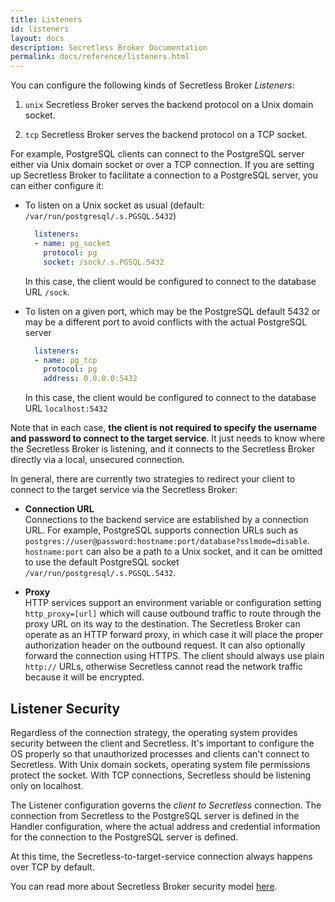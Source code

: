 ```yaml
---
title: Listeners
id: listeners
layout: docs
description: Secretless Broker Documentation
permalink: docs/reference/listeners.html
---
```


You can configure the following kinds of Secretless Broker *Listeners*:

1) `unix` Secretless Broker serves the backend protocol on a Unix domain socket.

2) `tcp` Secretless Broker serves the backend protocol on a TCP socket.

For example, PostgreSQL clients can connect to the PostgreSQL server either via Unix domain socket or over a TCP connection. If you are setting up Secretless Broker to facilitate a connection to a PostgreSQL server, you can either configure it:

- To listen on a Unix socket as usual (default: `/var/run/postgresql/.s.PGSQL.5432`)

  ```yml
    listeners:
    - name: pg_socket
      protocol: pg
      socket: /sock/.s.PGSQL.5432
  ```
  In this case, the client would be configured to connect to the database URL `/sock`.

- To listen on a given port, which may be the PostgreSQL default 5432 or may be a different port to avoid conflicts with the actual PostgreSQL server

  ```yml
    listeners:
    - name: pg_tcp
      protocol: pg
      address: 0.0.0.0:5432
  ```
  In this case, the client would be configured to connect to the database URL `localhost:5432`


Note that in each case, **the client is not required to specify the username and password to connect to the target service**. It just needs to know where the Secretless Broker is listening, and it connects to the Secretless Broker directly via a local, unsecured connection.

In general, there are currently two strategies to redirect your client to connect to the target service via the Secretless Broker:

- **Connection URL**
    <br/>
    Connections to the backend service are established by a connection URL. For example, PostgreSQL supports connection URLs such as `postgres://user@password:hostname:port/database?sslmode=disable`. `hostname:port` can also be a path to a Unix socket, and it can be omitted to use the default PostgreSQL socket `/var/run/postgresql/.s.PGSQL.5432`.

- **Proxy**
    <br/>
    HTTP services support an environment variable or configuration setting `http_proxy=[url]` which will cause outbound traffic to route through the proxy URL on its way to the destination. The Secretless Broker can operate as an HTTP forward proxy, in which case it will place the proper authorization header on the outbound request. It can also optionally forward the connection using HTTPS. The client should always use plain `http://` URLs, otherwise Secretless cannot read the network traffic because it will be encrypted.

## Listener Security

Regardless of the connection strategy, the operating system provides security between the client and Secretless. It's important to configure the OS properly so that unauthorized processes and clients can't connect to Secretless. With Unix domain sockets, operating system file permissions protect the socket. With TCP connections, Secretless should be listening only on localhost.

The Listener configuration governs the _client to Secretless_ connection. The connection from Secretless to the PostgreSQL server is defined in the Handler configuration, where the actual address and credential information for the connection to the PostgreSQL server is defined.

At this time, the Secretless-to-target-service connection always happens over TCP by default.

You can read more about Secretless Broker security model [here](/docs/overview/security.html).
